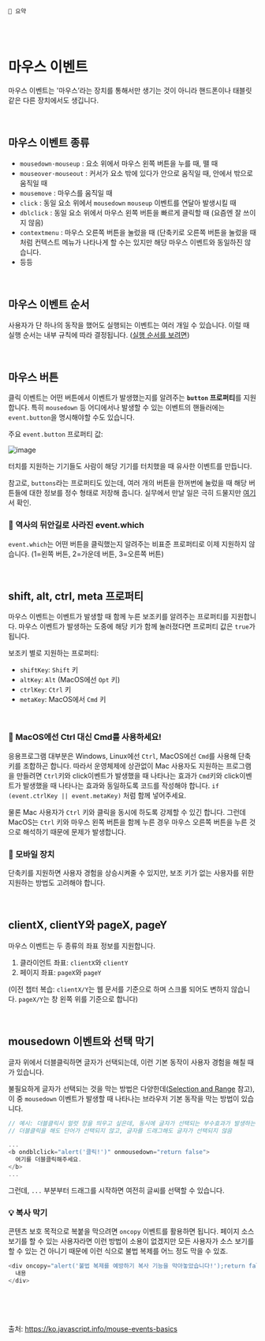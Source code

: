 ```
📍 요약


```

<br>

# 마우스 이벤트

마우스 이벤트는 '마우스’라는 장치를 통해서만 생기는 것이 아니라 핸드폰이나 태블릿 같은 다른 장치에서도 생깁니다.

<br>

## 마우스 이벤트 종류

- `mousedown·mouseup` : 요소 위에서 마우스 왼쪽 버튼을 누를 때, 뗄 때
- `mouseover·mouseout` : 커서가 요소 밖에 있다가 안으로 움직일 때, 안에서 밖으로 움직일 때
- `mousemove` : 마우스를 움직일 때 
- `click` : 동일 요소 위에서 `mousedown` `mouseup` 이벤트를 연달아 발생시킬 때
- `dblclick` : 동일 요소 위에서 마우스 왼쪽 버튼을 빠르게 클릭할 때 (요즘엔 잘 쓰이지 않음)
- `contextmenu` : 마우스 오른쪽 버튼을 눌렀을 때 (단축키로 오른쪽 버튼을 눌렀을 때처럼 컨텍스트 메뉴가 나타나게 할 수는 있지만 해당 마우스 이벤트와 동일하진 않습니다.
- 등등

<br>

## 마우스 이벤트 순서

사용자가 단 하나의 동작을 했어도 실행되는 이벤트는 여러 개일 수 있습니다. 이럴 때 실행 순서는 내부 규칙에 따라 결정됩니다.
([실행 순서를 보려면](https://ko.javascript.info/mouse-events-basics#:~:text=%EB%AA%A8%EB%93%A0%20%EB%A7%88%EC%9A%B0%EC%8A%A4%20%EC%9D%B4%EB%B2%A4%ED%8A%B8%EA%B0%80%20%EB%B2%84%ED%8A%BC%20%EC%95%84%EB%9E%98%20%EC%B0%BD%EC%97%90%20%EA%B8%B0%EB%A1%9D%EB%90%98%EB%8A%94%EB%8D%B0%2C%20%EC%9D%B4%EB%B2%A4%ED%8A%B8%20%EB%B0%9C%EC%83%9D%20%EA%B0%84%EA%B2%A9%EC%9D%B4%201%EC%B4%88%20%EC%9D%B4%EC%83%81%EC%9D%BC%20%EB%95%8C%EB%8A%94%20%EC%9D%B4%EB%B2%A4%ED%8A%B8%20%EC%82%AC%EC%9D%B4%EC%97%90%20%EA%B0%80%EB%A1%9C%20%EC%84%A0%EC%9D%B4%20%EC%B6%94%EA%B0%80%EB%90%98%EB%8F%84%EB%A1%9D%20%ED%95%B4%EB%86%93%EC%95%98%EC%8A%B5%EB%8B%88%EB%8B%A4.))

<br>

## 마우스 버튼

클릭 이벤트는 어떤 버튼에서 이벤트가 발생했는지를 알려주는 **`button` 프로퍼티**를 지원합니다.
특히 `mousedown` 등 어디에서나 발생할 수 있는 이벤트의 핸들러에는 `event.button`을 명시해야할 수도 있습니다.

주요 `event.button` 프로퍼티 값:

![image](https://user-images.githubusercontent.com/65887537/204545227-f7640e9c-6d22-4e6b-8a0b-85c0affa9314.png)

터치를 지원하는 기기들도 사람이 해당 기기를 터치했을 때 유사한 이벤트를 만듭니다.

참고로, `buttons`라는 프로퍼티도 있는데, 여러 개의 버튼을 한꺼번에 눌렀을 때 해당 버튼들에 대한 정보를 정수 형태로 저장해 줍니다. 실무에서 만날 일은 극히 드물지만 [여기](https://developer.mozilla.org/en-US/docs/Web/API/MouseEvent/buttons)서 확인. 

### 🚨 역사의 뒤안길로 사라진 event.which

`event.which`는 어떤 버튼을 클릭했는지 알려주는 비표준 프로퍼티로 이제 지원하지 않습니다. (1=왼쪽 버튼, 2=가운데 버튼, 3=오른쪽 버튼)

<br>

## shift, alt, ctrl, meta 프로퍼티

마우스 이벤트는 이벤트가 발생할 때 함께 누른 보조키를 알려주는 프로퍼티를 지원합니다.
마우스 이벤트가 발생하는 도중에 해당 키가 함께 눌러졌다면 프로퍼티 값은 `true`가 됩니다.

보조키 별로 지원하는 프로퍼티:

- `shiftKey`: `Shift` 키
- `altKey`: `Alt` (MacOS에선 `Opt` 키)
- `ctrlKey`: `Ctrl` 키
- `metaKey`: MacOS에서 `Cmd` 키

<br>

### 🚨 MacOS에선 Ctrl 대신 Cmd를 사용하세요!

응용프로그램 대부분은 Windows, Linux에선 `Ctrl`, MacOS에선 `Cmd`를 사용해 단축키를 조합하곤 합니다. 따라서 운영체제에 상관없이 Mac 사용자도 지원하는 프로그램을 만들려면 `Ctrl`키와 click이벤트가 발생했을 때 나타나는 효과가 `Cmd`키와 click이벤트가 발생했을 때 나타나는 효과와 동일하도록 코드를 작성해야 합니다. `if (event.ctrlKey || event.metaKey)` 처럼 함께 넣어주세요.

물론 Mac 사용자가 `Ctrl` 키와 클릭을 동시에 하도록 강제할 수 있긴 합니다. 그런데 MacOS는 `Ctrl` 키와 마우스 왼쪽 버튼을 함께 누른 경우 마우스 오른쪽 버튼을 누른 것으로 해석하기 때문에 문제가 발생합니다. 

### 🚨 모바일 장치

단축키를 지원하면 사용자 경험을 상승시켜줄 수 있지만, 보조 키가 없는 사용자를 위한 지원하는 방법도 고려해야 합니다.

<br>

## clientX, clientY와 pageX, pageY

마우스 이벤트는 두 종류의 좌표 정보를 지원합니다.

1. 클라이언트 좌표: `clientX`와 `clientY`
2. 페이지 좌표: `pageX`와 `pageY`

(이전 챕터 복습: `clientX/Y`는 웹 문서를 기준으로 하며 스크롤 되어도 변하지 않습니다. `pageX/Y`는 창 왼쪽 위를 기준으로 합니다)

<br>

## mousedown 이벤트와 선택 막기

글자 위에서 더블클릭하면 글자가 선택되는데, 이런 기본 동작이 사용자 경험을 해칠 때가 있습니다.

불필요하게 글자가 선택되는 것을 막는 방법은 다양한데([Selection and Range](https://ko.javascript.info/selection-range) 참고), 이 중 `mousedown` 이벤트가 발생할 때 나타나는 브라우저 기본 동작을 막는 방법이 있습니다.

```js
// 예시: 더블클릭시 얼럿 창을 띄우고 싶은데, 동시에 글자가 선택되는 부수효과가 발생하는 것을 막음
// 더블클릭을 해도 단어가 선택되지 않고, 글자를 드래그해도 글자가 선택되지 않음

...
<b ondblclick="alert('클릭!')" onmousedown="return false">
  여기를 더블클릭해주세요.
</b>
...
```

그런데, `...` 부분부터 드래그를 시작하면 여전히 글씨를 선택할 수 있습니다.

### 💡 복사 막기

콘텐츠 보호 목적으로 복붙을 막으려면 `oncopy` 이벤트를 활용하면 됩니다. 페이지 소스 보기를 할 수 있는 사용자라면 이런 방법이 소용이 없겠지만 모든 사용자가 소스 보기를 할 수 있는 건 아니기 때문에 이런 식으로 불법 복제를 어느 정도 막을 수 있죠.

```js
<div oncopy="alert('불법 복제를 예방하기 복사 기능을 막아놓았습니다!');return false">
  내용
</div>
```

<br><br><br>

출처: https://ko.javascript.info/mouse-events-basics
